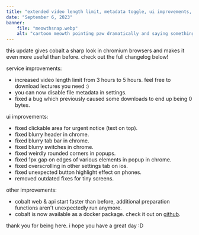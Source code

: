 ```yaml
---
title: "extended video length limit, metadata toggle, ui improvements, and more!"
date: "September 6, 2023"
banner:
    file: "meowthsnap.webp"
    alt: "cartoon meowth pointing paw dramatically and saying something"
---
```

this update gives cobalt a sharp look in chromium browsers and makes it even more useful than before. check out the full changelog below!

service improvements:
- increased video length limit from 3 hours to 5 hours. feel free to download lectures you need :)
- you can now disable file metadata in settings.
- fixed a bug which previously caused some downloads to end up being 0 bytes.

ui improvements:
- fixed clickable area for urgent notice (text on top).
- fixed blurry header in chrome.
- fixed blurry tab bar in chrome.
- fixed blurry switches in chrome.
- fixed weirdly rounded corners in popups.
- fixed 1px gap on edges of various elements in popup in chrome.
- fixed overscrolling in other settings tab on ios.
- fixed unexpected button highlight effect on phones.
- removed outdated fixes for tiny screens.

other improvements:
- cobalt web & api start faster than before, additional preparation functions aren't unexpectedly run anymore.
- cobalt is now available as a docker package. check it out on <a class="text-backdrop link" href="https://github.com/imputnet/cobalt/pkgs/container/cobalt" target="_blank">github</a>.

thank you for being here. i hope you have a great day :D